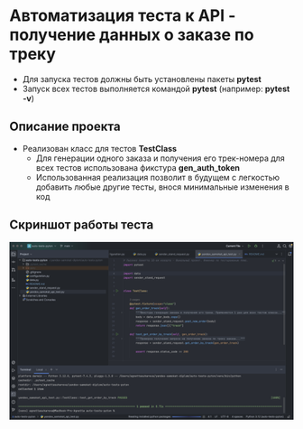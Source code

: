 # Автоматизация теста к API - получение данных о заказе по треку
- Для запуска тестов должны быть установлены пакеты **pytest**
- Запуск всех тестов выполняется командой **pytest** (например: **pytest -v**)

## Описание проекта
- Реализован класс для тестов **TestClass**
  - Для генерации одного заказа и получения его трек-номера для всех тестов использована фикстура **gen_auth_token**
  - Использованная реализация позволит в будущем с легкостью добавить любые другие тесты, внося минимальные изменения в код

## Скриншот работы теста
![test-screen.png](test-screen.png)